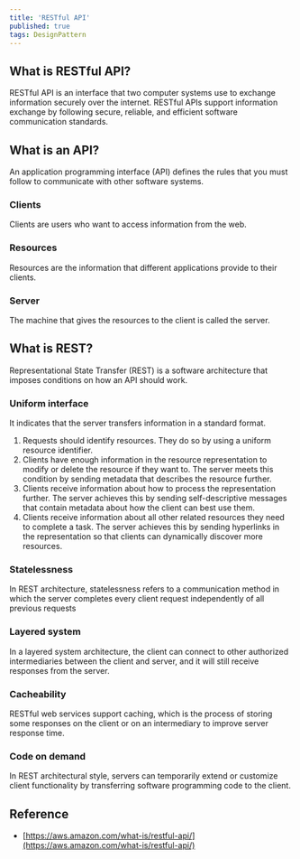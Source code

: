 ```yaml
---
title: 'RESTful API'
published: true
tags: DesignPattern
---
```


## What is RESTful API?

RESTful API is an interface that two computer systems use to exchange
information securely over the internet. RESTful APIs support information
exchange by following secure, reliable, and efficient software communication
standards.

## What is an API?

An application programming interface (API) defines the rules that you must
follow to communicate with other software systems.

### Clients

Clients are users who want to access information from the web.

### Resources

Resources are the information that different applications provide to their
clients.

### Server

The machine that gives the resources to the client is called the server.

## What is REST?

Representational State Transfer (REST) is a software architecture that imposes
conditions on how an API should work.

### Uniform interface

It indicates that the server transfers information in a standard format.

1. Requests should identify resources. They do so by using a uniform resource identifier.
2. Clients have enough information in the resource representation to modify or delete the resource if they want to. The server meets this condition by sending metadata that describes the resource further.
3. Clients receive information about how to process the representation further. The server achieves this by sending self-descriptive messages that contain metadata about how the client can best use them.
4. Clients receive information about all other related resources they need to complete a task. The server achieves this by sending hyperlinks in the representation so that clients can dynamically discover more resources.

### Statelessness

In REST architecture, statelessness refers to a communication method in which the server completes every client request independently of all previous requests

### Layered system

In a layered system architecture, the client can connect to other authorized intermediaries between the client and server, and it will still receive responses from the server.

### Cacheability

RESTful web services support caching, which is the process of storing some responses on the client or on an intermediary to improve server response time.

### Code on demand

In REST architectural style, servers can temporarily extend or customize client functionality by transferring software programming code to the client.

## Reference

- [https://aws.amazon.com/what-is/restful-api/](https://aws.amazon.com/what-is/restful-api/)